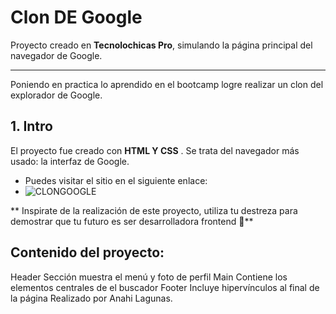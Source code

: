 # Clon DE Google
Proyecto creado en **Tecnolochicas Pro**, simulando la página principal del navegador de Google.
******
Poniendo en practica lo aprendido en el bootcamp logre realizar un clon del explorador de Google.
## 1. Intro
El proyecto fue creado con **HTML Y CSS** . Se trata del navegador más usado: la interfaz de Google.
* Puedes visitar el sitio en el siguiente enlace:
* ![CLONGOOGLE](https://github.com/AnahiLagunas/clon-google/assets/119913468/f7979ac5-d716-430e-a813-500b0c8a50e8)

** Inspirate de la realización de este proyecto, utiliza tu destreza para demostrar que tu futuro es ser desarrolladora frontend 💪**
## Contenido del proyecto:
Header Sección muestra el menú y foto de perfil
Main Contiene los elementos centrales de el buscador
Footer Incluye hipervínculos al final de la página
Realizado por Anahi Lagunas. 

